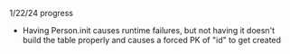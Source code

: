1/22/24 progress
 - Having Person.init causes runtime failures, but not having it doesn't build the table properly and causes a forced PK of "id" to get created
